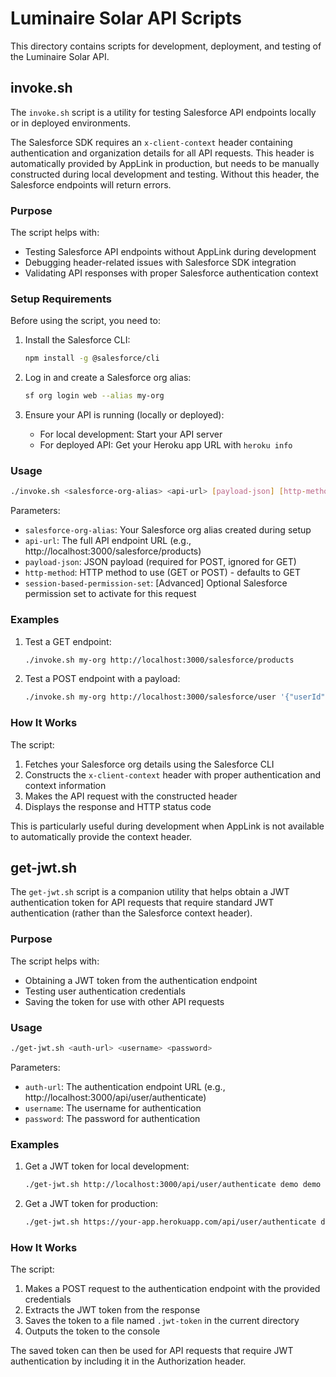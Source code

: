 # Luminaire Solar API Scripts

This directory contains scripts for development, deployment, and testing of the Luminaire Solar API.

## invoke.sh

The `invoke.sh` script is a utility for testing Salesforce API endpoints locally or in deployed environments.

The Salesforce SDK requires an `x-client-context` header containing authentication and organization details for all API requests. This header is automatically provided by AppLink in production, but needs to be manually constructed during local development and testing. Without this header, the Salesforce endpoints will return errors.

### Purpose

The script helps with:

- Testing Salesforce API endpoints without AppLink during development
- Debugging header-related issues with Salesforce SDK integration
- Validating API responses with proper Salesforce authentication context

### Setup Requirements

Before using the script, you need to:

1. Install the Salesforce CLI:

   ```bash
   npm install -g @salesforce/cli
   ```

2. Log in and create a Salesforce org alias:

   ```bash
   sf org login web --alias my-org
   ```

3. Ensure your API is running (locally or deployed):
   - For local development: Start your API server
   - For deployed API: Get your Heroku app URL with `heroku info`

### Usage

```bash
./invoke.sh <salesforce-org-alias> <api-url> [payload-json] [http-method] [session-based-permission-set]
```

Parameters:

- `salesforce-org-alias`: Your Salesforce org alias created during setup
- `api-url`: The full API endpoint URL (e.g., http://localhost:3000/salesforce/products)
- `payload-json`: JSON payload (required for POST, ignored for GET)
- `http-method`: HTTP method to use (GET or POST) - defaults to GET
- `session-based-permission-set`: [Advanced] Optional Salesforce permission set to activate for this request

### Examples

1. Test a GET endpoint:

   ```bash
   ./invoke.sh my-org http://localhost:3000/salesforce/products
   ```

2. Test a POST endpoint with a payload:
   ```bash
   ./invoke.sh my-org http://localhost:3000/salesforce/user '{"userId": "123"}' POST
   ```

### How It Works

The script:

1. Fetches your Salesforce org details using the Salesforce CLI
2. Constructs the `x-client-context` header with proper authentication and context information
3. Makes the API request with the constructed header
4. Displays the response and HTTP status code

This is particularly useful during development when AppLink is not available to automatically provide the context header.

## get-jwt.sh

The `get-jwt.sh` script is a companion utility that helps obtain a JWT authentication token for API requests that require standard JWT authentication (rather than the Salesforce context header).

### Purpose

The script helps with:

- Obtaining a JWT token from the authentication endpoint
- Testing user authentication credentials
- Saving the token for use with other API requests

### Usage

```bash
./get-jwt.sh <auth-url> <username> <password>
```

Parameters:

- `auth-url`: The authentication endpoint URL (e.g., http://localhost:3000/api/user/authenticate)
- `username`: The username for authentication
- `password`: The password for authentication

### Examples

1. Get a JWT token for local development:

   ```bash
   ./get-jwt.sh http://localhost:3000/api/user/authenticate demo demo
   ```

2. Get a JWT token for production:
   ```bash
   ./get-jwt.sh https://your-app.herokuapp.com/api/user/authenticate demo demo
   ```

### How It Works

The script:

1. Makes a POST request to the authentication endpoint with the provided credentials
2. Extracts the JWT token from the response
3. Saves the token to a file named `.jwt-token` in the current directory
4. Outputs the token to the console

The saved token can then be used for API requests that require JWT authentication by including it in the Authorization header.
